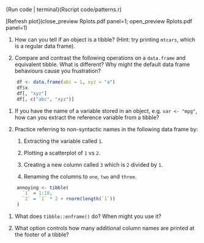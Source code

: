 {Run code | terminal}(Rscript code/patterns.r)
 
 [Refresh plot](close_preview Rplots.pdf panel=1; open_preview Rplots.pdf panel=1)


1.  How can you tell if an object is a tibble? (Hint: try printing `mtcars`,
    which is a regular data frame). 

1.  Compare and contrast the following operations on a `data.frame` and 
    equivalent tibble. What is different? Why might the default data frame
    behaviours cause you frustration?
    
    
```r
    df <- data.frame(abc = 1, xyz = "a")
    df$x
    df[, "xyz"]
    df[, c("abc", "xyz")]
```

1.  If you have the name of a variable stored in an object, e.g. `var <- "mpg"`,
    how can you extract the reference variable from a tibble?

1.  Practice referring to non-syntactic names in the following data frame by:

    1.  Extracting the variable called `1`.

    1.  Plotting a scatterplot of `1` vs `2`.

    1.  Creating a new column called `3` which is `2` divided by `1`.
        
    1.  Renaming the columns to `one`, `two` and `three`. 
    
    
```r
    annoying <- tibble(
      `1` = 1:10,
      `2` = `1` * 2 + rnorm(length(`1`))
    )
```

1.  What does `tibble::enframe()` do? When might you use it?

1.  What option controls how many additional column names are printed
    at the footer of a tibble?